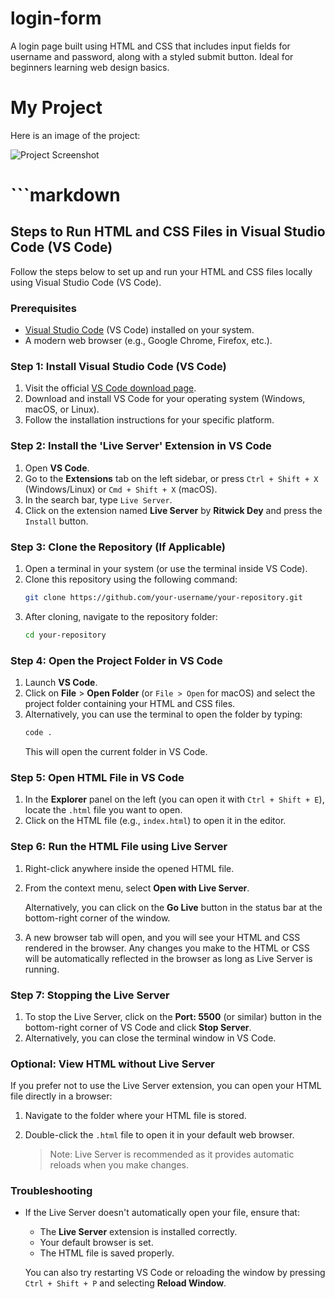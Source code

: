 # login-form
A login page built using HTML and CSS that includes input fields for username and password, along with a styled submit button. Ideal for beginners learning web design basics.

# My Project

Here is an image of the project:

![Project Screenshot](images/project-screenshot.png)


# ```markdown
## Steps to Run HTML and CSS Files in Visual Studio Code (VS Code)

Follow the steps below to set up and run your HTML and CSS files locally using Visual Studio Code (VS Code).

### Prerequisites

- [Visual Studio Code](https://code.visualstudio.com/download) (VS Code) installed on your system.
- A modern web browser (e.g., Google Chrome, Firefox, etc.).

### Step 1: Install Visual Studio Code (VS Code)

1. Visit the official [VS Code download page](https://code.visualstudio.com/download).
2. Download and install VS Code for your operating system (Windows, macOS, or Linux).
3. Follow the installation instructions for your specific platform.

### Step 2: Install the 'Live Server' Extension in VS Code

1. Open **VS Code**.
2. Go to the **Extensions** tab on the left sidebar, or press `Ctrl + Shift + X` (Windows/Linux) or `Cmd + Shift + X` (macOS).
3. In the search bar, type `Live Server`.
4. Click on the extension named **Live Server** by **Ritwick Dey** and press the `Install` button.

### Step 3: Clone the Repository (If Applicable)

1. Open a terminal in your system (or use the terminal inside VS Code).
2. Clone this repository using the following command:
   ```bash
   git clone https://github.com/your-username/your-repository.git
   ```
3. After cloning, navigate to the repository folder:
   ```bash
   cd your-repository
   ```

### Step 4: Open the Project Folder in VS Code

1. Launch **VS Code**.
2. Click on **File** > **Open Folder** (or `File > Open` for macOS) and select the project folder containing your HTML and CSS files.
3. Alternatively, you can use the terminal to open the folder by typing:
   ```bash
   code .
   ```
   This will open the current folder in VS Code.

### Step 5: Open HTML File in VS Code

1. In the **Explorer** panel on the left (you can open it with `Ctrl + Shift + E`), locate the `.html` file you want to open.
2. Click on the HTML file (e.g., `index.html`) to open it in the editor.

### Step 6: Run the HTML File using Live Server

1. Right-click anywhere inside the opened HTML file.
2. From the context menu, select **Open with Live Server**.
   
   Alternatively, you can click on the **Go Live** button in the status bar at the bottom-right corner of the window.
   
3. A new browser tab will open, and you will see your HTML and CSS rendered in the browser. Any changes you make to the HTML or CSS will be automatically reflected in the browser as long as Live Server is running.

### Step 7: Stopping the Live Server

1. To stop the Live Server, click on the **Port: 5500** (or similar) button in the bottom-right corner of VS Code and click **Stop Server**.
2. Alternatively, you can close the terminal window in VS Code.

### Optional: View HTML without Live Server

If you prefer not to use the Live Server extension, you can open your HTML file directly in a browser:

1. Navigate to the folder where your HTML file is stored.
2. Double-click the `.html` file to open it in your default web browser.
   
   > Note: Live Server is recommended as it provides automatic reloads when you make changes.

### Troubleshooting

- If the Live Server doesn't automatically open your file, ensure that:
  - The **Live Server** extension is installed correctly.
  - Your default browser is set.
  - The HTML file is saved properly.
  
  You can also try restarting VS Code or reloading the window by pressing `Ctrl + Shift + P` and selecting **Reload Window**.
```

